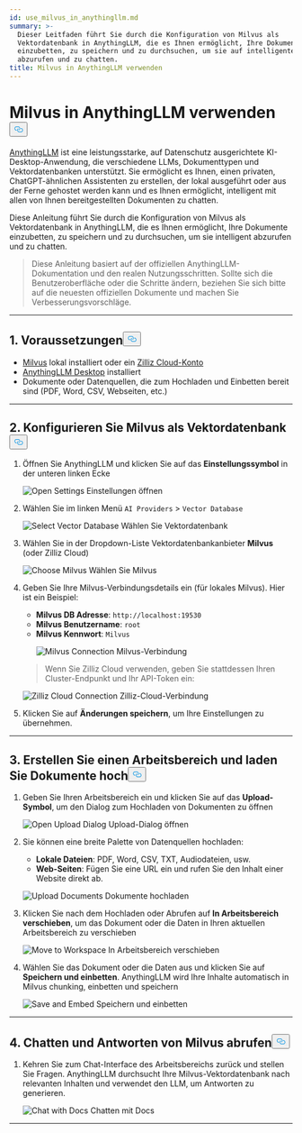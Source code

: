 ```yaml
---
id: use_milvus_in_anythingllm.md
summary: >-
  Dieser Leitfaden führt Sie durch die Konfiguration von Milvus als
  Vektordatenbank in AnythingLLM, die es Ihnen ermöglicht, Ihre Dokumente
  einzubetten, zu speichern und zu durchsuchen, um sie auf intelligente Weise
  abzurufen und zu chatten.
title: Milvus in AnythingLLM verwenden
---
```

<h1 id="Use-Milvus-in-AnythingLLM" class="common-anchor-header">Milvus in AnythingLLM verwenden<button data-href="#Use-Milvus-in-AnythingLLM" class="anchor-icon" translate="no">
      <svg translate="no"
        aria-hidden="true"
        focusable="false"
        height="20"
        version="1.1"
        viewBox="0 0 16 16"
        width="16"
      >
        <path
          fill="#0092E4"
          fill-rule="evenodd"
          d="M4 9h1v1H4c-1.5 0-3-1.69-3-3.5S2.55 3 4 3h4c1.45 0 3 1.69 3 3.5 0 1.41-.91 2.72-2 3.25V8.59c.58-.45 1-1.27 1-2.09C10 5.22 8.98 4 8 4H4c-.98 0-2 1.22-2 2.5S3 9 4 9zm9-3h-1v1h1c1 0 2 1.22 2 2.5S13.98 12 13 12H9c-.98 0-2-1.22-2-2.5 0-.83.42-1.64 1-2.09V6.25c-1.09.53-2 1.84-2 3.25C6 11.31 7.55 13 9 13h4c1.45 0 3-1.69 3-3.5S14.5 6 13 6z"
        ></path>
      </svg>
    </button></h1><p><a href="https://anythingllm.com/">AnythingLLM</a> ist eine leistungsstarke, auf Datenschutz ausgerichtete KI-Desktop-Anwendung, die verschiedene LLMs, Dokumenttypen und Vektordatenbanken unterstützt. Sie ermöglicht es Ihnen, einen privaten, ChatGPT-ähnlichen Assistenten zu erstellen, der lokal ausgeführt oder aus der Ferne gehostet werden kann und es Ihnen ermöglicht, intelligent mit allen von Ihnen bereitgestellten Dokumenten zu chatten.</p>
<p>Diese Anleitung führt Sie durch die Konfiguration von Milvus als Vektordatenbank in AnythingLLM, die es Ihnen ermöglicht, Ihre Dokumente einzubetten, zu speichern und zu durchsuchen, um sie intelligent abzurufen und zu chatten.</p>
<blockquote>
<p>Diese Anleitung basiert auf der offiziellen AnythingLLM-Dokumentation und den realen Nutzungsschritten. Sollte sich die Benutzeroberfläche oder die Schritte ändern, beziehen Sie sich bitte auf die neuesten offiziellen Dokumente und machen Sie Verbesserungsvorschläge.</p>
</blockquote>
<hr>
<h2 id="1-Prerequisites" class="common-anchor-header">1. Voraussetzungen<button data-href="#1-Prerequisites" class="anchor-icon" translate="no">
      <svg translate="no"
        aria-hidden="true"
        focusable="false"
        height="20"
        version="1.1"
        viewBox="0 0 16 16"
        width="16"
      >
        <path
          fill="#0092E4"
          fill-rule="evenodd"
          d="M4 9h1v1H4c-1.5 0-3-1.69-3-3.5S2.55 3 4 3h4c1.45 0 3 1.69 3 3.5 0 1.41-.91 2.72-2 3.25V8.59c.58-.45 1-1.27 1-2.09C10 5.22 8.98 4 8 4H4c-.98 0-2 1.22-2 2.5S3 9 4 9zm9-3h-1v1h1c1 0 2 1.22 2 2.5S13.98 12 13 12H9c-.98 0-2-1.22-2-2.5 0-.83.42-1.64 1-2.09V6.25c-1.09.53-2 1.84-2 3.25C6 11.31 7.55 13 9 13h4c1.45 0 3-1.69 3-3.5S14.5 6 13 6z"
        ></path>
      </svg>
    </button></h2><ul>
<li><a href="https://milvus.io/docs/install-overview.md">Milvus</a> lokal installiert oder ein <a href="https://zilliz.com/cloud">Zilliz Cloud-Konto</a> </li>
<li><a href="https://anythingllm.com/desktop">AnythingLLM Desktop</a> installiert</li>
<li>Dokumente oder Datenquellen, die zum Hochladen und Einbetten bereit sind (PDF, Word, CSV, Webseiten, etc.)</li>
</ul>
<hr>
<h2 id="2-Configure-Milvus-as-the-Vector-Database" class="common-anchor-header">2. Konfigurieren Sie Milvus als Vektordatenbank<button data-href="#2-Configure-Milvus-as-the-Vector-Database" class="anchor-icon" translate="no">
      <svg translate="no"
        aria-hidden="true"
        focusable="false"
        height="20"
        version="1.1"
        viewBox="0 0 16 16"
        width="16"
      >
        <path
          fill="#0092E4"
          fill-rule="evenodd"
          d="M4 9h1v1H4c-1.5 0-3-1.69-3-3.5S2.55 3 4 3h4c1.45 0 3 1.69 3 3.5 0 1.41-.91 2.72-2 3.25V8.59c.58-.45 1-1.27 1-2.09C10 5.22 8.98 4 8 4H4c-.98 0-2 1.22-2 2.5S3 9 4 9zm9-3h-1v1h1c1 0 2 1.22 2 2.5S13.98 12 13 12H9c-.98 0-2-1.22-2-2.5 0-.83.42-1.64 1-2.09V6.25c-1.09.53-2 1.84-2 3.25C6 11.31 7.55 13 9 13h4c1.45 0 3-1.69 3-3.5S14.5 6 13 6z"
        ></path>
      </svg>
    </button></h2><ol>
<li>Öffnen Sie AnythingLLM und klicken Sie auf das <strong>Einstellungssymbol</strong> in der unteren linken Ecke<br>

  
   <span class="img-wrapper"> <img translate="no" src="/docs/v2.6.x/assets/anythingllm_dashboard.png" alt="Open Settings" class="doc-image" id="open-settings" />
   </span> <span class="img-wrapper"> <span>Einstellungen öffnen</span> </span></li>
</ol>
<ol start="2">
<li><p>Wählen Sie im linken Menü <code translate="no">AI Providers</code> &gt; <code translate="no">Vector Database</code> <br>

  
   <span class="img-wrapper"> <img translate="no" src="/docs/v2.6.x/assets/anythingllm_config.png" alt="Select Vector Database" class="doc-image" id="select-vector-database" />
   </span> <span class="img-wrapper"> <span>Wählen Sie Vektordatenbank</span> </span></p></li>
<li><p>Wählen Sie in der Dropdown-Liste Vektordatenbankanbieter <strong>Milvus</strong> (oder Zilliz Cloud)<br>

  
   <span class="img-wrapper"> <img translate="no" src="/docs/v2.6.x/assets/anythingllm_vectordb.png" alt="Choose Milvus" class="doc-image" id="choose-milvus" />
   </span> <span class="img-wrapper"> <span>Wählen Sie Milvus</span> </span></p></li>
<li><p>Geben Sie Ihre Milvus-Verbindungsdetails ein (für lokales Milvus). Hier ist ein Beispiel:</p>
<ul>
<li><strong>Milvus DB Adresse</strong>: <code translate="no">http://localhost:19530</code></li>
<li><strong>Milvus Benutzername</strong>: <code translate="no">root</code></li>
<li><strong>Milvus Kennwort</strong>: <code translate="no">Milvus</code>

  
   <span class="img-wrapper"> <img translate="no" src="/docs/v2.6.x/assets/anythingllm_milvus.png" alt="Milvus Connection" class="doc-image" id="milvus-connection" />
   </span> <span class="img-wrapper"> <span>Milvus-Verbindung</span> </span></li>
</ul>
<blockquote>
<p>Wenn Sie Zilliz Cloud verwenden, geben Sie stattdessen Ihren Cluster-Endpunkt und Ihr API-Token ein:</p>
</blockquote>
<p>
  
   <span class="img-wrapper"> <img translate="no" src="/docs/v2.6.x/assets/anythingllm_zilliz_cloud.png" alt="Zilliz Cloud Connection" class="doc-image" id="zilliz-cloud-connection" />
   </span> <span class="img-wrapper"> <span>Zilliz-Cloud-Verbindung</span> </span></p></li>
<li><p>Klicken Sie auf <strong>Änderungen speichern</strong>, um Ihre Einstellungen zu übernehmen.</p></li>
</ol>
<hr>
<h2 id="3-Create-a-Workspace-and-Upload-Documents" class="common-anchor-header">3. Erstellen Sie einen Arbeitsbereich und laden Sie Dokumente hoch<button data-href="#3-Create-a-Workspace-and-Upload-Documents" class="anchor-icon" translate="no">
      <svg translate="no"
        aria-hidden="true"
        focusable="false"
        height="20"
        version="1.1"
        viewBox="0 0 16 16"
        width="16"
      >
        <path
          fill="#0092E4"
          fill-rule="evenodd"
          d="M4 9h1v1H4c-1.5 0-3-1.69-3-3.5S2.55 3 4 3h4c1.45 0 3 1.69 3 3.5 0 1.41-.91 2.72-2 3.25V8.59c.58-.45 1-1.27 1-2.09C10 5.22 8.98 4 8 4H4c-.98 0-2 1.22-2 2.5S3 9 4 9zm9-3h-1v1h1c1 0 2 1.22 2 2.5S13.98 12 13 12H9c-.98 0-2-1.22-2-2.5 0-.83.42-1.64 1-2.09V6.25c-1.09.53-2 1.84-2 3.25C6 11.31 7.55 13 9 13h4c1.45 0 3-1.69 3-3.5S14.5 6 13 6z"
        ></path>
      </svg>
    </button></h2><ol>
<li><p>Geben Sie Ihren Arbeitsbereich ein und klicken Sie auf das <strong>Upload-Symbol</strong>, um den Dialog zum Hochladen von Dokumenten zu öffnen<br>

  
   <span class="img-wrapper"> <img translate="no" src="/docs/v2.6.x/assets/anythingllm_upload_file.png" alt="Open Upload Dialog" class="doc-image" id="open-upload-dialog" />
   </span> <span class="img-wrapper"> <span>Upload-Dialog öffnen</span> </span></p></li>
<li><p>Sie können eine breite Palette von Datenquellen hochladen:</p>
<ul>
<li><strong>Lokale Dateien</strong>: PDF, Word, CSV, TXT, Audiodateien, usw.</li>
<li><strong>Web-Seiten</strong>: Fügen Sie eine URL ein und rufen Sie den Inhalt einer Website direkt ab.</li>
</ul>
<p>
  
   <span class="img-wrapper"> <img translate="no" src="/docs/v2.6.x/assets/anythingllm_upload_interface.png" alt="Upload Documents" class="doc-image" id="upload-documents" />
   </span> <span class="img-wrapper"> <span>Dokumente hochladen</span> </span></p></li>
<li><p>Klicken Sie nach dem Hochladen oder Abrufen auf <strong>In Arbeitsbereich verschieben</strong>, um das Dokument oder die Daten in Ihren aktuellen Arbeitsbereich zu verschieben<br>

  
   <span class="img-wrapper"> <img translate="no" src="/docs/v2.6.x/assets/anythingllm_move_to_workspace.png" alt="Move to Workspace" class="doc-image" id="move-to-workspace" />
   </span> <span class="img-wrapper"> <span>In Arbeitsbereich verschieben</span> </span></p></li>
<li><p>Wählen Sie das Dokument oder die Daten aus und klicken Sie auf <strong>Speichern und einbetten</strong>. AnythingLLM wird Ihre Inhalte automatisch in Milvus chunking, einbetten und speichern<br>

  
   <span class="img-wrapper"> <img translate="no" src="/docs/v2.6.x/assets/anythingllm_save_and_embed.png" alt="Save and Embed" class="doc-image" id="save-and-embed" />
   </span> <span class="img-wrapper"> <span>Speichern und einbetten</span> </span></p></li>
</ol>
<hr>
<h2 id="4-Chat-and-Retrieve-Answers-from-Milvus" class="common-anchor-header">4. Chatten und Antworten von Milvus abrufen<button data-href="#4-Chat-and-Retrieve-Answers-from-Milvus" class="anchor-icon" translate="no">
      <svg translate="no"
        aria-hidden="true"
        focusable="false"
        height="20"
        version="1.1"
        viewBox="0 0 16 16"
        width="16"
      >
        <path
          fill="#0092E4"
          fill-rule="evenodd"
          d="M4 9h1v1H4c-1.5 0-3-1.69-3-3.5S2.55 3 4 3h4c1.45 0 3 1.69 3 3.5 0 1.41-.91 2.72-2 3.25V8.59c.58-.45 1-1.27 1-2.09C10 5.22 8.98 4 8 4H4c-.98 0-2 1.22-2 2.5S3 9 4 9zm9-3h-1v1h1c1 0 2 1.22 2 2.5S13.98 12 13 12H9c-.98 0-2-1.22-2-2.5 0-.83.42-1.64 1-2.09V6.25c-1.09.53-2 1.84-2 3.25C6 11.31 7.55 13 9 13h4c1.45 0 3-1.69 3-3.5S14.5 6 13 6z"
        ></path>
      </svg>
    </button></h2><ol>
<li>Kehren Sie zum Chat-Interface des Arbeitsbereichs zurück und stellen Sie Fragen. AnythingLLM durchsucht Ihre Milvus-Vektordatenbank nach relevanten Inhalten und verwendet den LLM, um Antworten zu generieren.<br>

  
   <span class="img-wrapper"> <img translate="no" src="/docs/v2.6.x/assets/anythingllm_chat.png" alt="Chat with Docs" class="doc-image" id="chat-with-docs" />
   </span> <span class="img-wrapper"> <span>Chatten mit Docs</span> </span></li>
</ol>
<hr>
